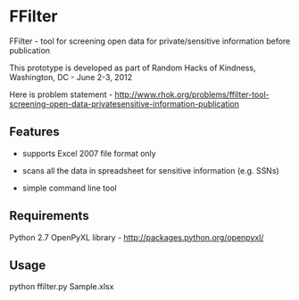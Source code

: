 FFilter
=======

FFilter - tool for screening open data for private/sensitive information before publication

This prototype is developed as part of Random Hacks of Kindness, Washington, DC - June 2-3, 2012

Here is problem statement - http://www.rhok.org/problems/ffilter-tool-screening-open-data-privatesensitive-information-publication

Features
--------

- supports Excel 2007 file format only

- scans all the data in spreadsheet for sensitive information (e.g. SSNs)

- simple command line tool

Requirements
------------

Python 2.7
OpenPyXL library - http://packages.python.org/openpyxl/

Usage
-----

python ffilter.py Sample.xlsx